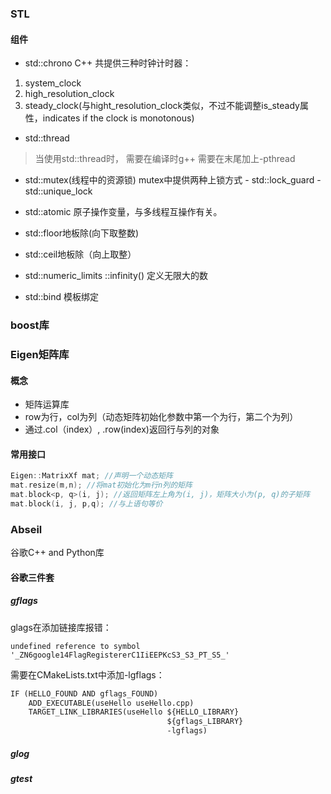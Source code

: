 ### STL
#### 组件 
- std::chrono
C++ 共提供三种时钟计时器：
1. system_clock
2. high_resolution_clock
3. steady_clock(与hight_resolution_clock类似，不过不能调整is_steady属性，indicates if the clock is monotonous)
- std::thread
> 当使用std::thread时， 需要在编译时g++ 需要在末尾加上-pthread
- std::mutex(线程中的资源锁)
	mutex中提供两种上锁方式
		- std::lock_guard
		- std::unique_lock
- std::atomic
	原子操作变量，与多线程互操作有关。
- std::floor地板除(向下取整数)
- std::ceil地板除（向上取整）

-  std::numeric_limits<TYPE>
	::infinity() 定义无限大的数
- std::bind
	模板绑定	
### boost库


### Eigen矩阵库
#### 概念
- 矩阵运算库
- row为行，col为列（动态矩阵初始化参数中第一个为行，第二个为列）
- 通过.col（index）, .row(index)返回行与列的对象
#### 常用接口
```cpp
Eigen::MatrixXf mat; //声明一个动态矩阵
mat.resize(m,n); //将mat初始化为m行n列的矩阵
mat.block<p, q>(i, j); //返回矩阵左上角为(i, j)，矩阵大小为(p, q)的子矩阵
mat.block(i, j, p,q); //与上语句等价
```

###  Abseil
谷歌C++ and Python库

#### 谷歌三件套
##### gflags
glags在添加链接库报错：
```error
undefined reference to symbol '_ZN6google14FlagRegistererC1IiEEPKcS3_S3_PT_S5_'
```
需要在CMakeLists.txt中添加-lgflags：
```CMakeLists.txt
IF (HELLO_FOUND AND gflags_FOUND)
    ADD_EXECUTABLE(useHello useHello.cpp)
    TARGET_LINK_LIBRARIES(useHello ${HELLO_LIBRARY}
                                   ${gflags_LIBRARY}
                                   -lgflags)

```

##### glog

##### gtest